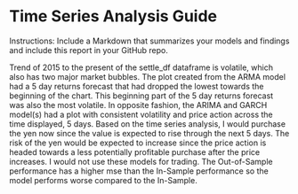 # Time Series Analysis Guide

Instructions: Include a Markdown that summarizes your models and findings and include this report in your GitHub repo.

Trend of 2015 to the present of the settle_df dataframe is volatile, which also has two major market bubbles. The plot created from the ARMA model had a 5 day returns forecast that had dropped the lowest towards the beginning of the chart. This beginning part of the 5 day returns forecast was also the most volatile. In opposite fashion, the ARIMA and GARCH model(s) had a plot with consistent volatility and price action across the time displayed, 5 days. Based on the time series analysis, I would purchase the yen now since the value is expected to rise through the next 5 days. The risk of the yen would be expected to increase since the price action is headed towards a less potentially profitable purchase after the price increases. I would not use these models for trading. The Out-of-Sample performance has a higher mse than the In-Sample performance so the model performs worse compared to the In-Sample.
